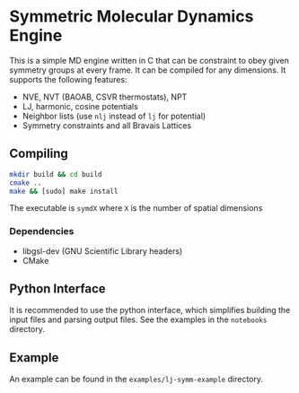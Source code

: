 Symmetric Molecular Dynamics Engine
=========================

This is a simple MD engine written in C that can be constraint to obey given symmetry groups at every frame. It can be compiled for any dimensions. It supports the following features:

* NVE, NVT (BAOAB, CSVR thermostats), NPT
* LJ, harmonic, cosine potentials
* Neighbor lists (use `nlj` instead of `lj` for potential)
* Symmetry constraints and all Bravais Lattices

Compiling
-------------------------

```sh
mkdir build && cd build
cmake ..
make && [sudo] make install
```
The executable is `symdX` where `X` is the number of spatial dimensions

### Dependencies

 * libgsl-dev (GNU Scientific Library headers)
 * CMake


Python Interface
-----------------

It is recommended to use the python interface, which simplifies building
the input files and parsing output files. See the examples in the `notebooks` directory.

Example
-------------------------

An example can be found in the `examples/lj-symm-example` directory.
